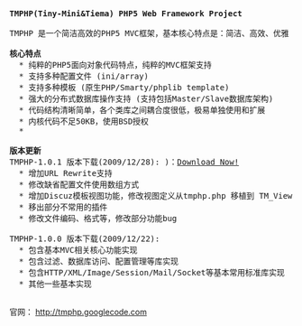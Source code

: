 
<pre>
<b>TMPHP(Tiny-Mini&Tiema) PHP5 Web Framework Project</b>

TMPHP 是一个简洁高效的PHP5 MVC框架，基本核心特点是：简洁、高效、优雅

<b>核心特点</b>
  * 纯粹的PHP5面向对象代码特点，纯粹的MVC框架支持
  * 支持多种配置文件 (ini/array)
  * 支持多种模板 (原生PHP/Smarty/phplib template)
  * 强大的分布式数据库操作支持 (支持包括Master/Slave数据库架构)
  * 代码结构清晰简单，各个类库之间耦合度很低，极易单独使用和扩展
  * 内核代码不足50KB，使用BSD授权
  * 
  
<b>版本更新</b>
TMPHP-1.0.1 版本下载(2009/12/28): )：<a href="http://heiyeluren.googlecode.com/files/tmphp-framework-1.0.1.zip">Download Now!</a>
  * 增加URL Rewrite支持
  * 修改缺省配置文件使用数组方式
  * 增加Discuz模板视图功能，修改视图定义从tmphp.php 移植到 TM_View
  * 移出部分不常用的插件
  * 修改文件编码、格式等，修改部分功能bug

TMPHP-1.0.0 版本下载(2009/12/22): 
  * 包含基本MVC相关核心功能实现
  * 包含过滤、数据库访问、配置管理等库实现
  * 包含HTTP/XML/Image/Session/Mail/Socket等基本常用标准库实现
  * 其他一些基本实现

</pre>

官网： http://tmphp.googlecode.com

